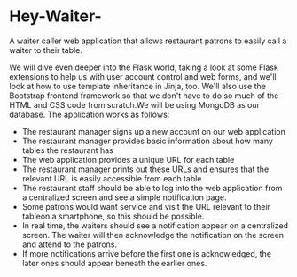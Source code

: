 # Hey-Waiter-
A waiter caller web application that allows restaurant patrons to easily call a waiter to their table.

We will dive even deeper into the Flask world, taking a look at some Flask extensions
to help us with user account control and web forms, and we'll look at how to use
template inheritance in Jinja, too. We'll also use the Bootstrap frontend framework so
that we don't have to do so much of the HTML and CSS code from scratch.We will be using MongoDB as our database.
The application works as follows:
* The restaurant manager signs up a new account on our web application
* The restaurant manager provides basic information about how many tables the restaurant has
* The web application provides a unique URL for each table
* The restaurant manager prints out these URLs and ensures that the relevant URL is easily accessible from
each table
* The restaurant staff should be able to log into the web application from a centralized screen and see a simple notification page.
* Some patrons would want service and visit the URL relevant to their tableon a smartphone, so this should be possible.
* In real time, the waiters should see a notification appear on a centralized
screen. The waiter will then acknowledge the notification on the screen and
attend to the patrons.
* If more notifications arrive before the first one is acknowledged, the later ones should appear beneath the earlier ones.
